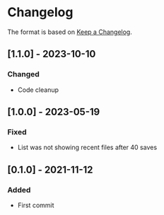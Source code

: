 ﻿# Changelog
The format is based on [Keep a Changelog](https://keepachangelog.com/en/1.0.0/).

## [1.1.0] - 2023-10-10
### Changed
- Code cleanup

## [1.0.0] - 2023-05-19
### Fixed
- List was not showing recent files after 40 saves

## [0.1.0] - 2021-11-12
### Added
- First commit
